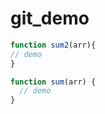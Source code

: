 # git_demo

```Javascript
function sum2(arr){
// demo
}
```

```javascript
function sum(arr) {
  // demo
}
```
